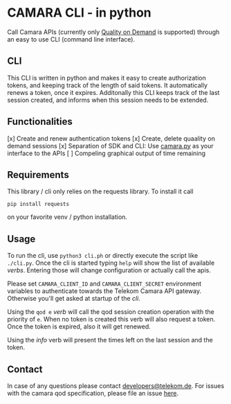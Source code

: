 CAMARA CLI - in python
======================

Call Camara APIs (currently only [Quality on Demand](https://github.com/camaraproject/QualityOnDemand/) is supported) through an easy to use CLI (command line interface).

CLI
---

This CLI is written in python and makes it easy to create authorization tokens, and keeping track of the length of said tokens. It automatically renews a token, 
once it expires. Additonally this CLI keeps track of the last session created, and informs when this session needs to be extended.

Functionalities
---------------

[x] Create and renew authentication tokens
[x] Create, delete quaality on demand sessions
[x] Separation of SDK and CLI: Use [camara.py](camara.py) as your interface to the APIs
[ ] Compeling graphical output of time remaining

Requirements
------------

This library / cli only relies on the requests library. To install it call

```
pip install requests
```

on your favorite venv / python installation.

Usage
-----

To run the cli, use `python3 cli.ph` or directly execute the script like `./cli.py`. Once the cli is started typing `help` will show the list of available _verbs_. Entering those will change configuration or actually call the apis.

Please set `CAMARA_CLIENT_ID` and `CAMARA_CLIENT_SECRET` environment variables to authenticate towards the Telekom Camara API gateway. Otherwise you'll get asked at startup of the _cli_.

Using the `qod e` _verb_ will call the qod session creation operation with the priority of `e`. When no token is created this verb will also request a token. Once the token is expired, also it will get renewed.

Using the _info_ verb will present the times left on the last session and the token.

Contact
-------

In case of any questions please contact developers@telekom.de. For issues with the camara qod specification, please file an issue [here](https://github.com/camaraproject/QualityOnDemand/issues/new).
